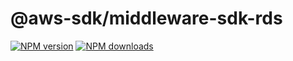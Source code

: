 # @aws-sdk/middleware-sdk-rds

[![NPM version](https://img.shields.io/npm/v/@aws-sdk/middleware-sdk-rds/preview.svg)](https://www.npmjs.com/package/@aws-sdk/middleware-sdk-rds)
[![NPM downloads](https://img.shields.io/npm/dm/@aws-sdk/middleware-sdk-rds.svg)](https://www.npmjs.com/package/@aws-sdk/middleware-sdk-rds)
